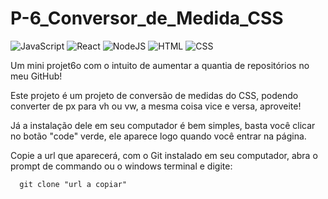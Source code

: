 # P-6_Conversor_de_Medida_CSS

![JavaScript](https://img.shields.io/badge/JavaScript-F7DF1E?style=for-the-badge&logo=javascript&logoColor=black)
![React](https://img.shields.io/badge/React-20232A?style=for-the-badge&logo=react&logoColor=61DAFB)
![NodeJS](https://img.shields.io/badge/Node%20js-339933?style=for-the-badge&logo=nodedotjs&logoColor=white)
![HTML](https://img.shields.io/badge/HTML5-E34F26?style=for-the-badge&logo=html5&logoColor=white)
![CSS](https://img.shields.io/badge/CSS3-1572B6?style=for-the-badge&logo=css3&logoColor=white)

<p>Um mini projet6o com  o intuito de aumentar a quantia de repositórios no meu GitHub!</p>

<p>Este projeto é um projeto de conversão de medidas do CSS, podendo converter de px para vh ou vw, a mesma coisa vice e versa, aproveite!</p>

<p>Já a instalação dele em seu computador é bem simples, basta você clicar no botão "code" verde, ele aparece logo quando você entrar na página.</p>
<p>Copie a url que aparecerá, com o Git instalado em seu computador, abra o prompt de commando ou o windows terminal e digite:</p>

```git
  git clone "url a copiar"
```
